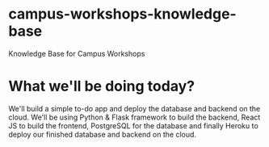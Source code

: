 # campus-workshops-knowledge-base

Knowledge Base for Campus Workshops

# What we'll be doing today?

We'll build a simple to-do app and deploy the database and backend on the cloud. We'll be using Python & Flask framework to build the backend, React JS to build the frontend, PostgreSQL for the database and finally Heroku to deploy our finished database and backend on the cloud.
